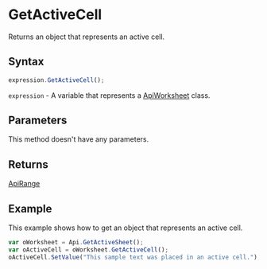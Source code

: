 # GetActiveCell

Returns an object that represents an active cell.

## Syntax

```javascript
expression.GetActiveCell();
```

`expression` - A variable that represents a [ApiWorksheet](../ApiWorksheet.md) class.

## Parameters

This method doesn't have any parameters.

## Returns

[ApiRange](../../ApiRange/ApiRange.md)

## Example

This example shows how to get an object that represents an active cell.

```javascript editor-xlsx
var oWorksheet = Api.GetActiveSheet();
var oActiveCell = oWorksheet.GetActiveCell();
oActiveCell.SetValue("This sample text was placed in an active cell.");
```
